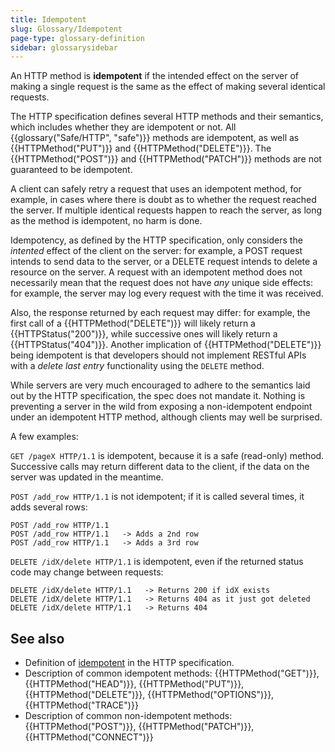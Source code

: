 ```yaml
---
title: Idempotent
slug: Glossary/Idempotent
page-type: glossary-definition
sidebar: glossarysidebar
---
```


An HTTP method is **idempotent** if the intended effect on the server of making a single request is the same as the effect of making several identical requests.

The HTTP specification defines several HTTP methods and their semantics, which includes whether they are idempotent or not. All {{glossary("Safe/HTTP", "safe")}} methods are idempotent, as well as {{HTTPMethod("PUT")}} and {{HTTPMethod("DELETE")}}. The {{HTTPMethod("POST")}} and {{HTTPMethod("PATCH")}} methods are not guaranteed to be idempotent.

A client can safely retry a request that uses an idempotent method, for example, in cases where there is doubt as to whether the request reached the server. If multiple identical requests happen to reach the server, as long as the method is idempotent, no harm is done.

Idempotency, as defined by the HTTP specification, only considers the _intented_ effect of the client on the server: for example, a POST request intends to send data to the server, or a DELETE request intends to delete a resource on the server. A request with an idempotent method does not necessarily mean that the request does not have _any_ unique side effects: for example, the server may log every request with the time it was received.

Also, the response returned by each request may differ: for example, the first call of a {{HTTPMethod("DELETE")}} will likely return a {{HTTPStatus("200")}}, while successive ones will likely return a {{HTTPStatus("404")}}. Another implication of {{HTTPMethod("DELETE")}} being idempotent is that developers should not implement RESTful APIs with a _delete last entry_ functionality using the `DELETE` method.

While servers are very much encouraged to adhere to the semantics laid out by the HTTP specification, the spec does not mandate it. Nothing is preventing a server in the wild from exposing a non-idempotent endpoint under an idempotent HTTP method, although clients may well be surprised.

A few examples:

`GET /pageX HTTP/1.1` is idempotent, because it is a safe (read-only) method. Successive calls may return different data to the client, if the data on the server was updated in the meantime.

`POST /add_row HTTP/1.1` is not idempotent; if it is called several times, it adds several rows:

```http
POST /add_row HTTP/1.1
POST /add_row HTTP/1.1   -> Adds a 2nd row
POST /add_row HTTP/1.1   -> Adds a 3rd row
```

`DELETE /idX/delete HTTP/1.1` is idempotent, even if the returned status code may change between requests:

```http
DELETE /idX/delete HTTP/1.1   -> Returns 200 if idX exists
DELETE /idX/delete HTTP/1.1   -> Returns 404 as it just got deleted
DELETE /idX/delete HTTP/1.1   -> Returns 404
```

## See also

- Definition of [idempotent](https://httpwg.org/specs/rfc9110.html#idempotent.methods) in the HTTP specification.
- Description of common idempotent methods: {{HTTPMethod("GET")}}, {{HTTPMethod("HEAD")}}, {{HTTPMethod("PUT")}}, {{HTTPMethod("DELETE")}}, {{HTTPMethod("OPTIONS")}}, {{HTTPMethod("TRACE")}}
- Description of common non-idempotent methods: {{HTTPMethod("POST")}}, {{HTTPMethod("PATCH")}}, {{HTTPMethod("CONNECT")}}
